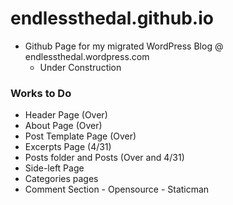 # endlessthedal.github.io

- Github Page for my migrated WordPress Blog @ endlessthedal.wordpress.com
  - Under Construction

### Works to Do
- Header Page (Over)
- About Page (Over)
- Post Template Page (Over)
- Excerpts Page (4/31)
- Posts folder and Posts (Over and 4/31)
- Side-left Page
- Categories pages
- Comment Section - Opensource - Staticman
